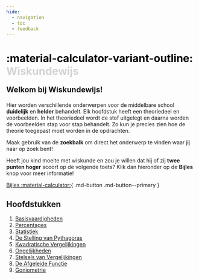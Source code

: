 ```yaml
---
hide:
  - navigation
  - toc
  - feedback
---
```


# **<span style="color: black;">:material-calculator-variant-outline:</span>** **<span style ="color: #D3D3D3;"> Wiskundewijs</span>**

**<p style="text-align: left;font-size:20px;">Welkom bij Wiskundewijs!</p>**

Hier worden verschillende onderwerpen voor de middelbare school **duidelijk** en **helder** behandelt. Elk hoofdstuk heeft een theoriedeel en voorbeelden. In het theoriedeel wordt de stof uitgelegt en daarna worden de voorbeelden stap voor stap behandelt. Zo kun je precies zien hoe de theorie toegepast moet worden in de opdrachten.

Maak gebruik van de **zoekbalk** om direct het onderwerp te vinden waar jij naar op zoek bent!

Heeft jou kind moeite met wiskunde en zou je willen dat hij of zij **twee punten hoger** scoort op de volgende toets? Klik dan hieronder op de **Bijles** knop voor meer informatie!

[Bijles :material-calculator:](bijles.md){ .md-button .md-button--primary }

## Hoofdstukken
1. [Basisvaardigheden](basisvaardigheden.md)
2. [Percentages](percentages.md)
2. [Statistiek](statistiek.md)
3. [De Stelling van Pythagoras](pythagoras.md)
4. [Kwadratische Vergelijkingen](kwadratische_vergelijkingen.md)
5. [Ongelijkheden](ongelijkheden.md)
6. [Stelsels van Vergelijkingen](stelsels_van_vergelijkingen.md)
6. [De Afgeleide Functie](afgeleide.md)
7. [Goniometrie](goniometrie.md)
